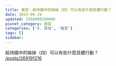 ```yaml
---
title: 複習：給待婚中的姊妹（四）可以有些什麼具體行動？
date: 2019-09-19
updated: 1568908200000
pixnet_category: 複習
categories: ['4. 其他', '複習']
tags: []
sidebar: 
---
```


<p>給待婚中的姊妹（四）可以有些什麼具體行動？<br/>
<a href="/posts/269191216" target="_blank">/posts/269191216</a></p>
<p> </p>
